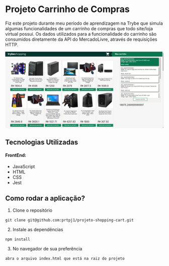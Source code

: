 # Projeto Carrinho de Compras

  Fiz este projeto durante meu período de aprendizagem na Trybe que simula algumas funcionalidades de um carrinho de compras que todo site/loja virtual possui.
  Os dados utilizados para a funcionalidade do carrinho são consumidos diretamente da API do MercadoLivre, através de requisições HTTP.

<img src="https://github.com/prtpj1/projeto-shopping-cart/blob/main/images/preview.png" alt="App Preview" />

<h2>Tecnologias Utilizadas</h2>

<h4>FrontEnd:</h4>

* JavaScript
* HTML
* CSS
* Jest



<h2>Como rodar a aplicação?</h2>

1. Clone o repositório
```
git clone git@github.com:prtpj1/projeto-shopping-cart.git
``` 
2. Instale as dependências
```
npm install
```
3. No navegador de sua preferência
```
abra o arquivo index.html que está na raiz do projeto
```
